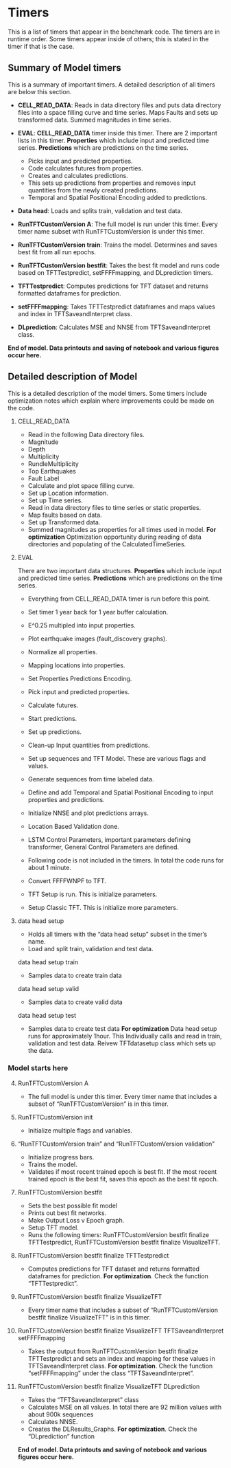 # Timers

This is a list of timers that appear in the benchmark code. The timers are in runtime order. Some timers appear inside of others; this is stated in the timer if that is the case.

## Summary of Model timers

This is a summary of important timers. A detailed description of all timers are below this section.

* **CELL_READ_DATA**: Reads in data directory files and puts data directory files into a space filling curve and time series. Maps Faults and sets up transformed data. Summed magnitudes in time series.

* **EVAL**: **CELL_READ_DATA** timer inside this timer. There are 2 important lists in this timer. **Properties** which include input and predicted time series. **Predictions** which are predictions on the time series. 
  - Picks input and predicted properties.
  - Code calculates futures from properties.
  - Creates and calculates predictions.
   - This sets up predictions from properties and removes input quantities from the newly created predictions. 
  - Temporal and Spatial Positional Encoding added to predictions.

* **Data head**:  Loads and splits train, validation and test data.

* **RunTFTCustomVersion A**:  The full model is run under this timer. Every timer name subset with RunTFTCustomVersion is under this timer.

* **RunTFTCustomVersion train**: Trains the model. Determines and saves best fit from all run epochs.

* **RunTFTCustomVersion bestfit**: Takes the best fit model and runs code based on TFTTestpredict, setFFFFmapping, and DLprediction timers.

* **TFTTestpredict**: Computes predictions for TFT dataset and returns formatted dataframes for prediction.

* **setFFFFmapping**: Takes TFTTestpredict dataframes and maps values and index in TFTSaveandInterpret class.

* **DLprediction**: Calculates MSE and NNSE from TFTSaveandInterpret class.

**End of model. Data printouts and saving of notebook and various figures occur here.**

## Detailed description of Model 

This is a detailed description of the model timers. Some timers include optimization notes which explain where improvements could be made on the code.

1. CELL_READ_DATA

   - Read in the following Data directory files.
    - Magnitude
    - Depth
    - Multiplicity
    - RundleMultiplicity
    - Top Earthquakes
    - Fault Label
   - Calculate and plot space filling curve.
   - Set up Location information.
   - Set up Time series.
   - Read in data directory files to time series or static properties.
   - Map faults based on data.
   - Set up Transformed data.
   - Summed magnitudes as properties for all times used in model.
   **For optimization** Optimization opportunity during reading of data directories and populating of the CalculatedTimeSeries.

2. EVAL

   There are two important data structures. **Properties** which include input and predicted 
   time series. **Predictions** which are predictions on the time series. 

   - Everything from CELL_READ_DATA timer is run before this point.
   - Set timer 1 year back for 1 year buffer calculation.
   - E^0.25 multipled into input properties.
   - Plot earthquake images (fault_discovery graphs).
   - Normalize all properties.
   - Mapping locations into properties.
   - Set Properties Predictions Encoding.
   - Pick input and predicted properties.
   - Calculate futures.
   - Start predictions.
   - Set up predictions.
   - Clean-up Input quantities from predictions.
   - Set up sequences and TFT Model. These are various flags and values.
   - Generate sequences from time labeled data.
   - Define and add Temporal and Spatial Positional Encoding to input properties and predictions.
   - Initialize NNSE and plot predictions arrays.
   - Location Based Validation done.
   - LSTM Control Parameters, important parameters defining transformer, General Control Parameters are defined.

   - Following code is not included in the timers. In total the code runs for about 1 minute.
    - Convert FFFFWNPF to TFT.
    - TFT Setup is run. This is initialize parameters.
    - Setup Classic TFT. This is initialize more parameters.

3. data head setup
   - Holds all timers with the “data head setup” subset in the timer’s name.
   - Load and split train, validation and test data.

   data head setup train
   - Samples data to create train data

   data head setup valid
   - Samples data to create valid data

   data head setup test
   - Samples data to create test data
   **For optimization** Data head setup runs for  approximately 1hour. This Individually calls and read in train, validation and test data. Reivew TFTdatasetup class which sets up the data.

### **Model starts here**

4. RunTFTCustomVersion A
   - The full model is under this timer. Every timer name that includes a subset of “RunTFTCustomVersion” is in this timer.

5. RunTFTCustomVersion init
   - Initialize multiple flags and variables.

6. “RunTFTCustomVersion train” and “RunTFTCustomVersion validation”
   - Initialize progress bars.
   - Trains the model.
   - Validates if most recent trained epoch is best fit. If the most recent trained epoch is the best fit, saves this epoch as the best fit epoch.

7. RunTFTCustomVersion bestfit
   - Sets the best possible fit model
   - Prints out best fit networks.
   - Make Output Loss v Epoch graph.
   - Setup TFT model.
   - Runs the following timers: RunTFTCustomVersion bestfit finalize TFTTestpredict, RunTFTCustomVersion bestfit finalize VisualizeTFT.

8. RunTFTCustomVersion bestfit finalize TFTTestpredict
   - Computes predictions for TFT dataset and returns formatted dataframes for prediction.
   **For optimization**. Check the function “TFTTestpredict”.

9. RunTFTCustomVersion bestfit finalize VisualizeTFT
   - Every timer name that includes a subset of “RunTFTCustomVersion bestfit finalize VisualizeTFT” is in this timer.

10. RunTFTCustomVersion bestfit finalize VisualizeTFT TFTSaveandInterpret setFFFFmapping
    - Takes the output from RunTFTCustomVersion bestfit finalize TFTTestpredict and sets an index and mapping for these values in TFTSaveandInterpret class.
    **For optimization**. Check the function “setFFFFmapping” under the class “TFTSaveandInterpret”.

11. RunTFTCustomVersion bestfit finalize VisualizeTFT DLprediction
    - Takes the “TFTSaveandInterpret” class
    - Calculates MSE on all values. In total there are 92 million values with about 900k sequences
    - Calculates NNSE.
    - Creates the DLResults_Graphs.
    **For optimization**. Check the “DLprediction” function

    **End of model. Data printouts and saving of notebook and various figures occur here.**
